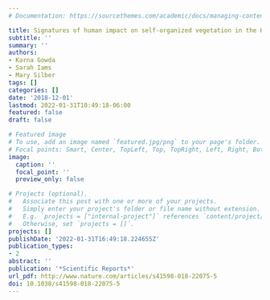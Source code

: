 ```yaml
---
# Documentation: https://sourcethemes.com/academic/docs/managing-content/

title: Signatures of human impact on self-organized vegetation in the Horn of Africa
subtitle: ''
summary: ''
authors:
- Karna Gowda
- Sarah Iams
- Mary Silber
tags: []
categories: []
date: '2018-12-01'
lastmod: 2022-01-31T10:49:18-06:00
featured: false
draft: false

# Featured image
# To use, add an image named `featured.jpg/png` to your page's folder.
# Focal points: Smart, Center, TopLeft, Top, TopRight, Left, Right, BottomLeft, Bottom, BottomRight.
image:
  caption: ''
  focal_point: ''
  preview_only: false

# Projects (optional).
#   Associate this post with one or more of your projects.
#   Simply enter your project's folder or file name without extension.
#   E.g. `projects = ["internal-project"]` references `content/project/deep-learning/index.md`.
#   Otherwise, set `projects = []`.
projects: []
publishDate: '2022-01-31T16:49:18.224655Z'
publication_types:
- 2
abstract: ''
publication: '*Scientific Reports*'
url_pdf: http://www.nature.com/articles/s41598-018-22075-5
doi: 10.1038/s41598-018-22075-5
---
```

